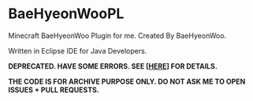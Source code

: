 # BaeHyeonWooPL
Minecraft BaeHyeonWoo Plugin for me. Created By BaeHyeonWoo.

Written in Eclipse IDE for Java Developers.

**DEPRECATED. HAVE SOME ERRORS. SEE [[HERE](https://github.com/qogusdn1017/HyeonWooSimple/blob/master/README.md)] FOR DETAILS.**

**THE CODE IS FOR ARCHIVE PURPOSE ONLY. DO NOT ASK ME TO OPEN ISSUES + PULL REQUESTS.**
